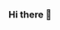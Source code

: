 ### Hi there 👋

<!--
**kelvinlinkk/kelvinlinkk** is a ✨ _special_ ✨ repository because its `README.md` (this file) appears on your GitHub profile.
![test](![Anurag's GitHub stats](https://github-readme-stats.vercel.app/api?username=kelvinlinkk&show_icons=true&theme=radical))
Here are some ideas to get you started:

- 🔭 I’m currently working on ...
- 🌱 I’m currently learning ...
- 👯 I’m looking to collaborate on ...
- 🤔 I’m looking for help with ...
- 💬 Ask me about ...
- 📫 How to reach me: ...
- 😄 Pronouns: ...
- ⚡ Fun fact: ...
-->
